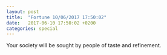 ```yaml
---
layout: post
title:  "Fortune 10/06/2017 17:50:02"
date:   2017-06-10 17:50:02 +0200
categories: special
---
```


Your society will be sought by people of taste and refinement.
